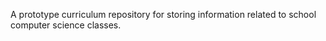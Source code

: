 A prototype curriculum repository for storing information related to school computer science classes. 
